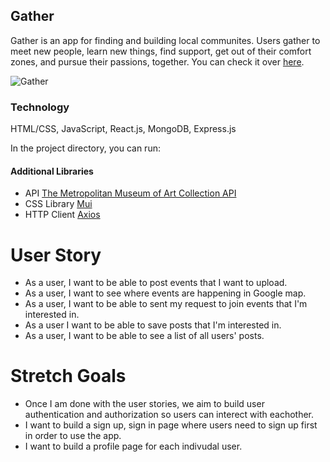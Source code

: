 ## Gather
Gather is an app for finding and building local communites. Users gather to meet new people, learn new things, find support, get out of their comfort zones, and pursue their passions, together. You can check it over [here](nappy-system.surge.sh).

![Gather](https://user-images.githubusercontent.com/103589293/176192589-0f67b32b-d5ef-45a2-b835-74445dd67145.png)


### Technology

HTML/CSS, JavaScript, React.js, MongoDB, Express.js

In the project directory, you can run:

#### Additional Libraries

- API [The Metropolitan Museum of Art Collection API](https://metmuseum.github.io)
- CSS Library [Mui](https://mui.com)
- HTTP Client [Axios](https://axios-http.com)

# User Story
- As a user, I want to be able to post events that I want to upload.
- As a user, I want to see where events are happening in Google map.
- As a user, I want to be able to sent my request to join events that I'm interested in.
- As a user I want to be able to save posts that I'm interested in.
- As a user, I want to be able to see a list of all users' posts.

# Stretch Goals

- Once I am done with the user stories, we aim to build user authentication and authorization so users can interect with eachother.
- I want to build a sign up, sign in page where users need to sign up first in order to use the app.
- I want to build a profile page for each indivudal user.
